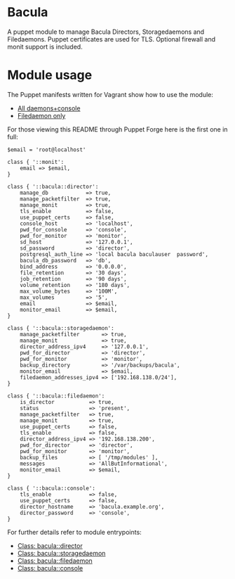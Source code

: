 # Bacula

A puppet module to manage Bacula Directors, Storagedaemons and Filedaemons.
Puppet certificates are used for TLS. Optional firewall and monit support
is included.

# Module usage

The Puppet manifests written for Vagrant show how to use the module:

* [All daemons+console](vagrant/all.pp)
* [Filedaemon only](vagrant/fd.pp)

For those viewing this README through Puppet Forge here is the first one in
full:

    $email = 'root@localhost'
    
    class { '::monit':
        email => $email,
    }
    
    class { '::bacula::director':
        manage_db            => true,
        manage_packetfilter  => true,
        manage_monit         => true,
        tls_enable           => false,
        use_puppet_certs     => false,
        console_host         => 'localhost',
        pwd_for_console      => 'console',
        pwd_for_monitor      => 'monitor',
        sd_host              => '127.0.0.1',
        sd_password          => 'director',
        postgresql_auth_line => 'local bacula baculauser  password',
        bacula_db_password   => 'db',
        bind_address         => '0.0.0.0',
        file_retention       => '30 days',
        job_retention        => '90 days',
        volume_retention     => '180 days',
        max_volume_bytes     => '100M',
        max_volumes          => '5',
        email                => $email,
        monitor_email        => $email,
    }
    
    class { '::bacula::storagedaemon':
        manage_packetfilter       => true,
        manage_monit              => true,
        director_address_ipv4     => '127.0.0.1',
        pwd_for_director          => 'director',
        pwd_for_monitor           => 'monitor',
        backup_directory          => '/var/backups/bacula',
        monitor_email             => $email,
        filedaemon_addresses_ipv4 => ['192.168.138.0/24'],
    }
    
    class { '::bacula::filedaemon':
        is_director           => true,
        status                => 'present',
        manage_packetfilter   => true,
        manage_monit          => true,
        use_puppet_certs      => false,
        tls_enable            => false,
        director_address_ipv4 => '192.168.138.200',
        pwd_for_director      => 'director',
        pwd_for_monitor       => 'monitor',
        backup_files          => [ '/tmp/modules' ],
        messages              => 'AllButInformational',
        monitor_email         => $email,
    }

    class { '::bacula::console':
        tls_enable            => false,
        use_puppet_certs      => false,
        director_hostname     => 'bacula.example.org',
        director_password     => 'console',
    }

For further details refer to module entrypoints:

* [Class: bacula::director](manifests/director.pp)
* [Class: bacula::storagedaemon](manifests/storagedaemon.pp)
* [Class: bacula::filedaemon](manifests/filedaemon.pp)
* [Class: bacula::console](manifests/console.pp)
